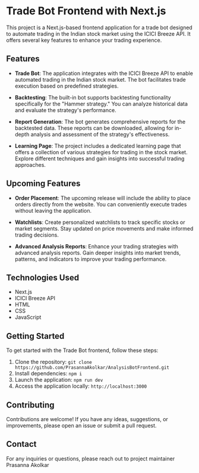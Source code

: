 # Trade Bot Frontend with Next.js

<!-- ![Project Logo](/path/to/logo.png) -->

This project is a Next.js-based frontend application for a trade bot designed to automate trading in the Indian stock market using the ICICI Breeze API. It offers several key features to enhance your trading experience.

## Features

- **Trade Bot**: The application integrates with the ICICI Breeze API to enable automated trading in the Indian stock market. The bot facilitates trade execution based on predefined strategies.

- **Backtesting**: The built-in bot supports backtesting functionality specifically for the "Hammer strategy." You can analyze historical data and evaluate the strategy's performance.

- **Report Generation**: The bot generates comprehensive reports for the backtested data. These reports can be downloaded, allowing for in-depth analysis and assessment of the strategy's effectiveness.

- **Learning Page**: The project includes a dedicated learning page that offers a collection of various strategies for trading in the stock market. Explore different techniques and gain insights into successful trading approaches.

## Upcoming Features

- **Order Placement**: The upcoming release will include the ability to place orders directly from the website. You can conveniently execute trades without leaving the application.

- **Watchlists**: Create personalized watchlists to track specific stocks or market segments. Stay updated on price movements and make informed trading decisions.

- **Advanced Analysis Reports**: Enhance your trading strategies with advanced analysis reports. Gain deeper insights into market trends, patterns, and indicators to improve your trading performance.

## Technologies Used

- Next.js
- ICICI Breeze API
- HTML
- CSS
- JavaScript

## Getting Started

To get started with the Trade Bot frontend, follow these steps:

1. Clone the repository: `git clone https://github.com/PrasannaAkolkar/AnalysisBotFrontend.git`
2. Install dependencies: `npm i`
3. Launch the application: `npm run dev`
4. Access the application locally: `http://localhost:3000`

## Contributing

Contributions are welcome! If you have any ideas, suggestions, or improvements, please open an issue or submit a pull request.

## Contact

For any inquiries or questions, please reach out to project maintainer Prasanna Akolkar